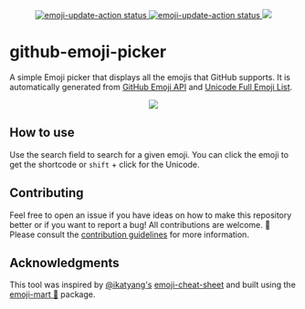 <p align="center">
    <a href="https://github.com/rickstaa/github-emoji-picker/actions/workflows/test.yml">
        <img alt="emoji-update-action status" src="https://github.com/rickstaa/github-emoji-picker/actions/workflows/test.yml/badge.svg">
    </a>
    <a href="https://github.com/rickstaa/github-emoji-picker/actions/workflows/update_emojis.yml">
        <img alt="emoji-update-action status" src="https://github.com/rickstaa/github-emoji-picker/actions/workflows/update_emojis.yml/badge.svg">
    </a>
    <a title="Crowdin" target="_blank" href="https://crowdin.com/project/github-emoji-picker">
        <img src="https://badges.crowdin.net/github-emoji-picker/localized.svg">
    </a>
</p>

# github-emoji-picker

A simple Emoji picker that displays all the emojis that GitHub supports. It is automatically generated from [GitHub Emoji API](https://docs.github.com/en/rest/emojis) and [Unicode Full Emoji List](https://unicode.org/emoji/charts/full-emoji-list.html).

<p align="center">
    <a href="https://github-emoji-picker.vercel.app/">
        <img src="https://user-images.githubusercontent.com/17570430/217275127-fe160796-bc00-40c5-a63c-7cced06f5db6.png"/>
    </a>
</p>

## How to use

Use the search field to search for a given emoji. You can click the emoji to get the shortcode or `shift` + click for the Unicode.

## Contributing

Feel free to open an issue if you have ideas on how to make this repository better or if you want to report a bug! All contributions are welcome. :rocket: Please consult the [contribution guidelines](CONTRIBUTING.md) for more information.

## Acknowledgments

This tool was inspired by [@ikatyang's](https://github.com/ikatyang) [emoji-cheat-sheet](https://github.com/ikatyang/emoji-cheat-sheet/) and built using the [emoji-mart 🏪](https://github.com/missive/emoji-mart) package.
